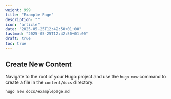 ```yaml
---
weight: 999
title: "Example Page"
description: ""
icon: "article"
date: "2025-05-25T12:42:50+01:00"
lastmod: "2025-05-25T12:42:50+01:00"
draft: true
toc: true
---
```


## Create New Content

Navigate to the root of your Hugo project and use the `hugo new` command to create a file in the `content/docs` directory:

```shell
hugo new docs/examplepage.md
```